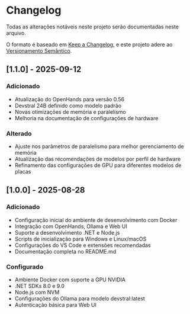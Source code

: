 # Changelog
Todas as alterações notáveis neste projeto serão documentadas neste arquivo.

O formato é baseado em [Keep a Changelog](https://keepachangelog.com/pt-BR/1.1.0/),
e este projeto adere ao [Versionamento Semântico](https://semver.org/lang/pt-BR/).

## [1.1.0] - 2025-09-12
### Adicionado
- Atualização do OpenHands para versão 0.56
- Devstral 24B definido como modelo padrão
- Novas otimizações de memória e paralelismo
- Melhoria na documentação de configurações de hardware

### Alterado
- Ajuste nos parâmetros de paralelismo para melhor gerenciamento de memória
- Atualização das recomendações de modelos por perfil de hardware
- Refinamento das configurações de GPU para diferentes modelos de placas

## [1.0.0] - 2025-08-28

### Adicionado
- Configuração inicial do ambiente de desenvolvimento com Docker
- Integração com OpenHands, Ollama e Web UI
- Suporte a desenvolvimento .NET e Node.js
- Scripts de inicialização para Windows e Linux/macOS
- Configurações do VS Code e extensões recomendadas
- Documentação completa no README.md

### Configurado
- Ambiente Docker com suporte a GPU NVIDIA
- .NET SDKs 8.0 e 9.0
- Node.js com NVM
- Configurações do Ollama para modelo devstral:latest
- Autenticação básica para Web UI
